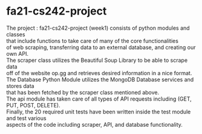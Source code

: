 # fa21-cs242-project

 The project : fa21-cs242-project (week1) consists of python modules and classes  
 that include functions to take care of many of the core functionalities  
 of web scraping, transferring data to an external database, and creating our own API.  
 The scraper class utilizes the Beautiful Soup Library to be able to scrape data  
 off of the website op.gg and retrieves desired information in a nice format.  
 The Database Python Module utilizes the MongoDB Database services and stores data  
 that has been fetched by the scraper class mentioned above.  
 The api module has taken care of all types of API requests including (GET, PUT, POST, DELETE).  
 Finally, the 20 required unit tests have been written inside the test module and test various  
 aspects of the code including scraper, API, and database functionality.
